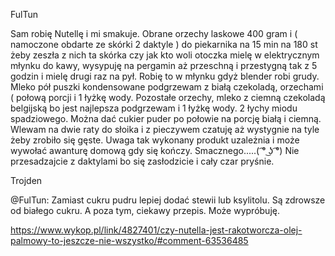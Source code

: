 FulTun

Sam robię Nutellę i mi smakuje.
Obrane orzechy laskowe 400 gram i ( namoczone obdarte ze skórki 2 daktyle ) do piekarnika na 15 min na 180 st żeby zeszła z nich ta skórka czy jak kto woli otoczka mielę w elektrycznym młynku do kawy, wysypuję na pergamin aż przeschną i przestygną tak z 5 godzin i mielę drugi raz na pył. Robię to w młynku gdyż blender robi grudy.
Mleko pół puszki kondensowane podgrzewam z białą czekoladą, orzechami ( połową porcji i 1 łyżkę wody.
Pozostałe orzechy, mleko z ciemną czekoladą belgijską bo jest najlepsza podgrzewam i 1 łyżkę wody.
2 łychy miodu spadziowego. Można dać cukier puder po połowie na porcję białą i ciemną.
Wlewam na dwie raty do słoika i z pieczywem czatuję aż wystygnie na tyle żeby zrobiło się gęste.
Uwaga tak wykonany produkt uzależnia i może wywołać awanturę domową gdy się kończy.
Smacznego.....( ͡° ͜ʖ ͡°)
Nie przesadzajcie z daktylami bo się zasłodzicie i cały czar pryśnie.


Trojden

@FulTun: Zamiast cukru pudru lepiej dodać stewii lub ksylitolu. Są zdrowsze od białego cukru.
A poza tym, ciekawy przepis. Może wypróbuję.

https://www.wykop.pl/link/4827401/czy-nutella-jest-rakotworcza-olej-palmowy-to-jeszcze-nie-wszystko/#comment-63536485
